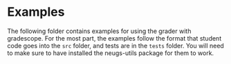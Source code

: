 # Examples

The following folder contains examples for using the grader with gradescope. For the most part, the examples follow the format that student code goes into the `src` folder, and tests are in the `tests` folder. You will need to make sure to have installed the neugs-utils package for them to work. 

